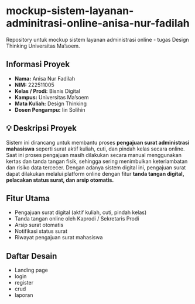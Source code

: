 # mockup-sistem-layanan-adminitrasi-online-anisa-nur-fadilah
Repository untuk mockup sistem layanan administrasi online - tugas Design Thinking Universitas Ma’soem.
##  Informasi Proyek
- **Nama:** Anisa Nur Fadilah  
- **NIM:** 222511005  
- **Kelas / Prodi:** Bisnis Digital  
- **Kampus:** Universitas Ma’soem  
- **Mata Kuliah:** Design Thinking  
- **Dosen Pengampu:** Iin Solihin
## 💡 Deskripsi Proyek
Sistem ini dirancang untuk membantu proses **pengajuan surat administrasi mahasiswa** seperti surat aktif kuliah, cuti, dan pindah kelas secara online. Saat ini proses pengajuan masih dilakukan secara manual menggunakan kertas dan tanda tangan fisik, sehingga sering menimbulkan keterlambatan dan risiko data tercecer. Dengan adanya sistem digital ini, pengajuan surat dapat dilakukan melalui platform online dengan fitur **tanda tangan digital, pelacakan status surat, dan arsip otomatis.**
## Fitur Utama
- Pengajuan surat digital (aktif kuliah, cuti, pindah kelas)  
- Tanda tangan online oleh Kaprodi / Sekretaris Prodi  
- Arsip surat otomatis  
- Notifikasi status surat  
- Riwayat pengajuan surat mahasiswa
## Daftar Desain
- Landing page
- login
- register
- crud
- laporan
